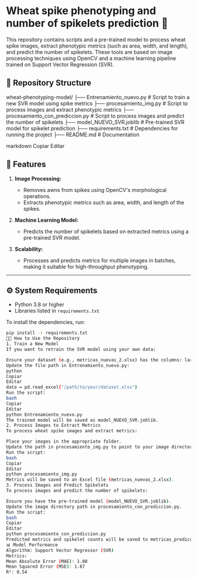# Wheat spike phenotyping and number of spikelets prediction 🌾

This repository contains scripts and a pre-trained model to process wheat spike images, extract phenotypic metrics (such as area, width, and length), and predict the number of spikelets. These tools are based on image processing techniques using OpenCV and a machine learning pipeline trained on Support Vector Regression (SVR).

## 📂 Repository Structure

wheat-phenotyping-model/ ├── Entrenamiento_nuevo.py # Script to train a new SVR model using spike metrics ├── procesamiento_img.py # Script to process images and extract phenotypic metrics ├── procesamiento_con_prediccion.py # Script to process images and predict the number of spikelets ├── model_NUEVO_SVR.joblib # Pre-trained SVR model for spikelet prediction ├── requirements.txt # Dependencies for running the project ├── README.md # Documentation

markdown
Copiar
Editar

## 🚀 Features

1. **Image Processing:**
   - Removes awns from spikes using OpenCV's morphological operations.
   - Extracts phenotypic metrics such as area, width, and length of the spikes.

2. **Machine Learning Model:**
   - Predicts the number of spikelets based on extracted metrics using a pre-trained SVR model.

3. **Scalability:**
   - Processes and predicts metrics for multiple images in batches, making it suitable for high-throughput phenotyping.

---

## ⚙️ System Requirements

- Python 3.8 or higher
- Libraries listed in `requirements.txt`

To install the dependencies, run:
```bash
pip install -r requirements.txt
🧑‍💻 How to Use the Repository
1. Train a New Model
If you want to retrain the SVR model using your own data:

Ensure your dataset (e.g., metricas_nuevas_2.xlsx) has the columns: largo, ancho, area, and espiguillas.
Update the file path in Entrenamiento_nuevo.py:
python
Copiar
Editar
data = pd.read_excel("/path/to/your/dataset.xlsx")
Run the script:
bash
Copiar
Editar
python Entrenamiento_nuevo.py
The trained model will be saved as model_NUEVO_SVR.joblib.
2. Process Images to Extract Metrics
To process wheat spike images and extract metrics:

Place your images in the appropriate folder.
Update the path in procesamiento_img.py to point to your image directory.
Run the script:
bash
Copiar
Editar
python procesamiento_img.py
Metrics will be saved to an Excel file (metricas_nuevas_2.xlsx).
3. Process Images and Predict Spikelets
To process images and predict the number of spikelets:

Ensure you have the pre-trained model (model_NUEVO_SVR.joblib).
Update the image directory path in procesamiento_con_prediccion.py.
Run the script:
bash
Copiar
Editar
python procesamiento_con_prediccion.py
Predicted metrics and spikelet counts will be saved to metricas_predicción.xlsx.
📊 Model Performance
Algorithm: Support Vector Regressor (SVR)
Metrics:
Mean Absolute Error (MAE): 1.08
Mean Squared Error (MSE): 1.87
R²: 0.54

